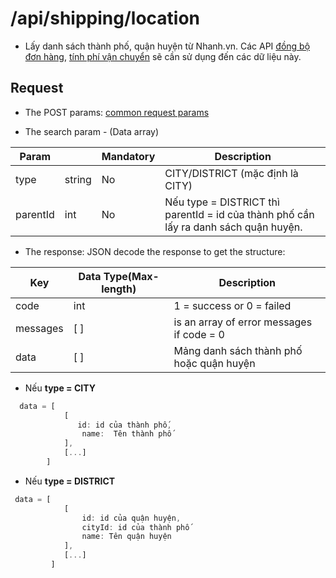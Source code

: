   # /api/shipping/location

- Lấy danh sách thành phố, quận huyện từ Nhanh.vn.
Các API [đồng bộ đơn hàng](/order/add.md), [tính phí vận chuyển](/shipping/fee.md) sẽ cần sử dụng đến các dữ liệu này.

## Request
- The POST params: [common request params](/api.md#request)

- The search param - (Data array)

Param | | Mandatory | Description
----| ----------- | ----------- | -------
type | string | No | CITY/DISTRICT (mặc định là CITY)
parentId | int | No | Nếu type = DISTRICT thì parentId = id của thành phố cần lấy ra danh sách quận huyện.

- The response: JSON decode the response to get the structure:

Key | Data Type(Max-length) | Description
------| ------- | ---------
code | int | 1 = success or 0 = failed
messages | [ ] |is an array of error messages if code = 0
data | [ ] | Mảng danh sách thành phố hoặc quận huyện

- Nếu **type = CITY**
```js
  data = [
            [
     	       id: id của thành phố,
                name:  Tên thành phố
            ],
            [...]
        ]
```
- Nếu **type = DISTRICT**
```js
 data = [
		    [
				id: id của quận huyện,
				cityId: id của thành phố
				name: Tên quận huyện
		    ],
		    [...]
         ]
```
 
